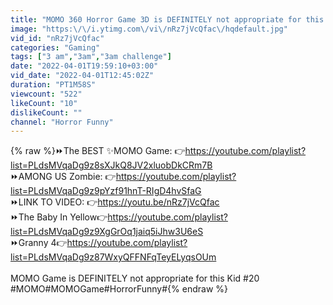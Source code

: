 ```yaml
---
title: "МОМО 360 Horror Game 3D is DEFINITELY not appropriate for this Kid"
image: "https:\/\/i.ytimg.com\/vi\/nRz7jVcQfac\/hqdefault.jpg"
vid_id: "nRz7jVcQfac"
categories: "Gaming"
tags: ["3 am","3am","3am challenge"]
date: "2022-04-01T19:59:10+03:00"
vid_date: "2022-04-01T12:45:02Z"
duration: "PT1M58S"
viewcount: "522"
likeCount: "10"
dislikeCount: ""
channel: "Horror Funny"
---
```

{% raw %}⏩The BEST ✨MOMO Game: 👉<a rel="nofollow" target="blank" href="https://youtube.com/playlist?list=PLdsMVqaDg9z8sXJkQ8JV2xluobDkCRm7B">https://youtube.com/playlist?list=PLdsMVqaDg9z8sXJkQ8JV2xluobDkCRm7B</a><br />⏩AMONG US Zombie: 👉<a rel="nofollow" target="blank" href="https://youtube.com/playlist?list=PLdsMVqaDg9z9pYzf91hnT-RIgD4hvSfaG">https://youtube.com/playlist?list=PLdsMVqaDg9z9pYzf91hnT-RIgD4hvSfaG</a><br />⏩LINK TO VIDEO: 👉<a rel="nofollow" target="blank" href="https://youtu.be/nRz7jVcQfac">https://youtu.be/nRz7jVcQfac</a><br />⏩The Baby In Yellow👉<a rel="nofollow" target="blank" href="https://youtube.com/playlist?list=PLdsMVqaDg9z9XgGrOq1jaiq5iJhw3U6eS">https://youtube.com/playlist?list=PLdsMVqaDg9z9XgGrOq1jaiq5iJhw3U6eS</a><br />⏩Granny 4👉<a rel="nofollow" target="blank" href="https://youtube.com/playlist?list=PLdsMVqaDg9z87WxyQFFNFqTeyELyqsOUm">https://youtube.com/playlist?list=PLdsMVqaDg9z87WxyQFFNFqTeyELyqsOUm</a><br /><br />MOMO Game is DEFINITELY not appropriate for this Kid #20<br />#MOMO#MOMOGame#HorrorFunny#{% endraw %}
